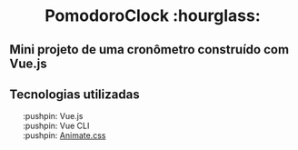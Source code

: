<h1 align = "center">PomodoroClock :hourglass:</h1>
  
<h2>Mini projeto de uma cronômetro construído com Vue.js</h2>
<h2>Tecnologias utilizadas</h2>
<ul type = "none">
  <li>:pushpin: Vue.js</li>
  <li>:pushpin: Vue CLI</li>
  <li>:pushpin: <a href="https://daneden.github.io/animate.css/">Animate.css</a></li>
</ul>
